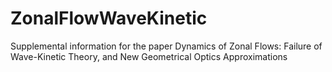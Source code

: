 # ZonalFlowWaveKinetic
Supplemental information for the paper Dynamics of Zonal Flows: Failure of Wave-Kinetic Theory, and New Geometrical Optics Approximations
